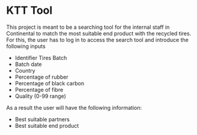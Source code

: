 

# KTT Tool

This project is meant to be a searching tool for the internal staff in Continental to match the most suitable end product with the recycled tires. For this, the user has to log in to access the search tool and introduce the following inputs

- Identifier Tires Batch 
- Batch date
- Country
- Percentage of rubber
- Percentage of black carbon
- Percentage of fibre
- Quality (0-99 range) 

As a result the user will have the following information:

- Best suitable partners
- Best suitable end product